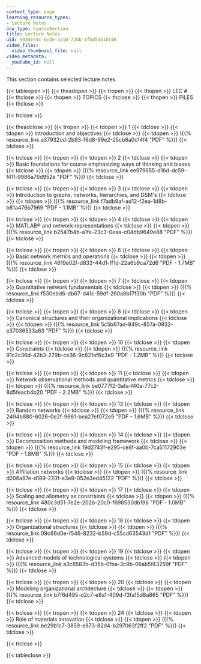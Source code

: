 ```yaml
---
content_type: page
learning_resource_types:
- Lecture Notes
ocw_type: CourseSection
title: Lecture Notes
uid: 9034ce4c-0cde-a210-72bb-1f5d55510146
video_files:
  video_thumbnail_file: null
video_metadata:
  youtube_id: null
---
```


This section contains selected lecture notes.

{{< tableopen >}}
{{< theadopen >}}
{{< tropen >}}
{{< thopen >}}
LEC #
{{< thclose >}}
{{< thopen >}}
TOPICS
{{< thclose >}}
{{< thopen >}}
FILES
{{< thclose >}}

{{< trclose >}}

{{< theadclose >}}
{{< tropen >}}
{{< tdopen >}}
1
{{< tdclose >}}
{{< tdopen >}}
Introduction and objectives
{{< tdclose >}}
{{< tdopen >}}
({{% resource_link a37932cd-2b93-f6d8-99e2-25cb8a0c14f4 "PDF" %}})
{{< tdclose >}}

{{< trclose >}}
{{< tropen >}}
{{< tdopen >}}
2
{{< tdclose >}}
{{< tdopen >}}
Basic foundations for course emphasizing ways of thinking and biases
{{< tdclose >}}
{{< tdopen >}}
({{% resource_link ee979655-d16d-dc59-f41f-9986a76d952e "PDF" %}})
{{< tdclose >}}

{{< trclose >}}
{{< tropen >}}
{{< tdopen >}}
3
{{< tdclose >}}
{{< tdopen >}}
Introduction to graphs, networks, hierarchies, and DSM's
{{< tdclose >}}
{{< tdopen >}}
({{% resource_link f7adb9af-ad12-f2ea-1d8b-b81a476b7969 "PDF - 1.1MB" %}})
{{< tdclose >}}

{{< trclose >}}
{{< tropen >}}
{{< tdopen >}}
4
{{< tdclose >}}
{{< tdopen >}}
MATLAB® and network representations
{{< tdclose >}}
{{< tdopen >}}
({{% resource_link b2547b4b-a1fe-23c3-0eaa-c04db9649e88 "PDF" %}})
{{< tdclose >}}

{{< trclose >}}
{{< tropen >}}
{{< tdopen >}}
6
{{< tdclose >}}
{{< tdopen >}}
Basic network metrics and operations
{{< tdclose >}}
{{< tdopen >}}
({{% resource_link 4619e02f-d833-44d1-ff1d-22a6b9ca72d6 "PDF - 1.7MB" %}})
{{< tdclose >}}

{{< trclose >}}
{{< tropen >}}
{{< tdopen >}}
7
{{< tdclose >}}
{{< tdopen >}}
Quantitative network fundamentals
{{< tdclose >}}
{{< tdopen >}}
({{% resource_link f530ebd6-db67-d41c-59df-260a8b17f30b "PDF" %}})
{{< tdclose >}}

{{< trclose >}}
{{< tropen >}}
{{< tdopen >}}
8
{{< tdclose >}}
{{< tdopen >}}
Canonical structures and their organizational implications
{{< tdclose >}}
{{< tdopen >}}
({{% resource_link 5c5b67ad-949c-857a-0932-e37036533a63 "PDF" %}})
{{< tdclose >}}

{{< trclose >}}
{{< tropen >}}
{{< tdopen >}}
10
{{< tdclose >}}
{{< tdopen >}}
Constraints
{{< tdclose >}}
{{< tdopen >}}
({{% resource_link 91c2c36d-42b3-279b-ce36-9c821af6c3e9 "PDF - 1.2MB" %}})
{{< tdclose >}}

{{< trclose >}}
{{< tropen >}}
{{< tdopen >}}
11
{{< tdclose >}}
{{< tdopen >}}
Network observational methods and quantitative metrics
{{< tdclose >}}
{{< tdopen >}}
({{% resource_link be0777f2-3afa-f40a-77c2-8d5feacb4b20 "PDF - 2.2MB" %}})
{{< tdclose >}}

{{< trclose >}}
{{< tropen >}}
{{< tdopen >}}
13
{{< tdclose >}}
{{< tdopen >}}
Random networks
{{< tdclose >}}
{{< tdopen >}}
({{% resource_link 2494b880-6026-0e2f-9661-bea27ef072e9 "PDF - 1.6MB" %}})
{{< tdclose >}}

{{< trclose >}}
{{< tropen >}}
{{< tdopen >}}
14
{{< tdclose >}}
{{< tdopen >}}
Decomposition methods and modeling framework
{{< tdclose >}}
{{< tdopen >}}
({{% resource_link 19d2743f-e295-ce8f-aa0b-7ca51172903e "PDF - 1.8MB" %}})
{{< tdclose >}}

{{< trclose >}}
{{< tropen >}}
{{< tdopen >}}
15
{{< tdclose >}}
{{< tdopen >}}
Affiliation networks
{{< tdclose >}}
{{< tdopen >}}
({{% resource_link d206a87e-d189-220f-e3e9-052e3ed45122 "PDF" %}})
{{< tdclose >}}

{{< trclose >}}
{{< tropen >}}
{{< tdopen >}}
17
{{< tdclose >}}
{{< tdopen >}}
Scaling and allometry as constraints
{{< tdclose >}}
{{< tdopen >}}
({{% resource_link 480c3d51-7e2e-202b-20c0-f698530db196 "PDF - 1.0MB" %}})
{{< tdclose >}}

{{< trclose >}}
{{< tropen >}}
{{< tdopen >}}
18
{{< tdclose >}}
{{< tdopen >}}
Organizational structures
{{< tdclose >}}
{{< tdopen >}}
({{% resource_link 09c66d0e-f546-8232-b59d-c55cd63543d1 "PDF" %}})
{{< tdclose >}}

{{< trclose >}}
{{< tropen >}}
{{< tdopen >}}
19
{{< tdclose >}}
{{< tdopen >}}
Advanced models of technological systems
{{< tdclose >}}
{{< tdopen >}}
({{% resource_link a3c8583b-d35b-0fba-3c9b-06ab5f43259f "PDF" %}})
{{< tdclose >}}

{{< trclose >}}
{{< tropen >}}
{{< tdopen >}}
20
{{< tdclose >}}
{{< tdopen >}}
Modeling organizational architecture
{{< tdclose >}}
{{< tdopen >}}
({{% resource_link b7f6d495-d2c7-e8a1-409d-f3fa15d8a865 "PDF" %}})
{{< tdclose >}}

{{< trclose >}}
{{< tropen >}}
{{< tdopen >}}
24
{{< tdclose >}}
{{< tdopen >}}
Role of materials innovation
{{< tdclose >}}
{{< tdopen >}}
({{% resource_link be29b1c7-3859-e873-82d4-b297063f2ff2 "PDF" %}})
{{< tdclose >}}

{{< trclose >}}

{{< tableclose >}}